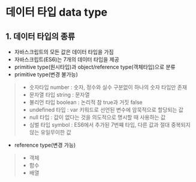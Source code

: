 # 데이터 타입 data type

## 1. 데이터 타입의 종류

- 자바스크립트의 모든 값은 데이터 타입을 가짐
- 자바스크립트(ES6)는 7개의 데이터 타입을 제공
- primitive type(원시타입)과 object/reference type(객체타입)으로 분류
- primitive type(변경 불가능)
> - 숫자타입 number : 숫자, 정수와 실수 구분없이 하나의 숫자 타입만 존재 <br />
> - 문자열 타입 string : 문자열 <br />
> - 불리언 타입 boolean : 논리적 참 true과 거짓 false <br />
> - undefined 타입 : var 키워드로 선언된 변수에 암묵적으로 할당되는 값 <br />
> - null 타입 : 값이 없다는 것을 의도적으로 명시할 때 사용하는 값 <br />
> - 심벌 타입 symbol : ES6에서 추가된 7번쨰 타입, 다른 값과 절대 중복되지 않는 유일무이한 값

- reference type(변경 가능)
> - 객체
> - 함수
> - 배열

